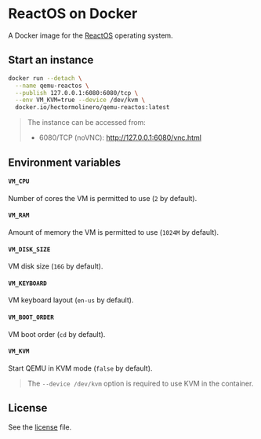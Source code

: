 # ReactOS on Docker

A Docker image for the [ReactOS](https://www.reactos.org) operating system.

## Start an instance
```sh
docker run --detach \
  --name qemu-reactos \
  --publish 127.0.0.1:6080:6080/tcp \
  --env VM_KVM=true --device /dev/kvm \
  docker.io/hectormolinero/qemu-reactos:latest
```

> The instance can be accessed from:
> * 6080/TCP (noVNC): http://127.0.0.1:6080/vnc.html

## Environment variables
#### `VM_CPU`
Number of cores the VM is permitted to use (`2` by default).

#### `VM_RAM`
Amount of memory the VM is permitted to use (`1024M` by default).

#### `VM_DISK_SIZE`
VM disk size (`16G` by default).

#### `VM_KEYBOARD`
VM keyboard layout (`en-us` by default).

#### `VM_BOOT_ORDER`
VM boot order (`cd` by default).

#### `VM_KVM`
Start QEMU in KVM mode (`false` by default).
> The `--device /dev/kvm` option is required to use KVM in the container.

## License
See the [license](LICENSE.md) file.
